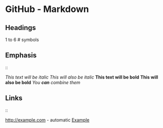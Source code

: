 # GitHub - Markdown
Headings
--------

1 to 6 # symbols

Emphasis
--------

::

   *This text will be italic*
   _This will also be italic_
   **This text will be bold**
   __This will also be bold__
   _You **can** combine them_

Links
-----

::

   <http://example.com> - automatic
   [Example](<http://example.com>)


